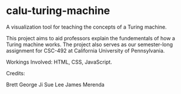 # calu-turing-machine
A visualization tool for teaching the concepts of a Turing machine.

This project aims to aid professors explain the fundementals of how a Turing machine works.  The project also serves as our semester-long assignment for CSC-492 at California University of Pennsylvania.

Workings Involved:
HTML, CSS, JavaScript.

Credits:

Brett George
Ji Sue Lee
James Merenda

